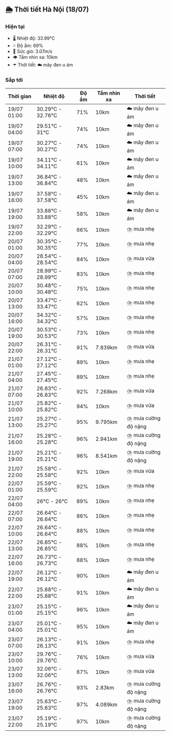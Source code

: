 ## 🌦️ Thời tiết Hà Nội (18/07)

### Hiện tại

- 🌡️ Nhiệt độ: 33.99℃
- 💦 Độ ẩm: 69%
- 💨 Sức gió: 3.07m/s
- 👁️ Tầm nhìn xa: 10km
- ☂️ Thời tiết: ☁️ mây đen u ám

### Sắp tới

| Thời gian | Nhiệt độ | Độ ẩm | Tầm nhìn xa | Thời tiết |
| --- | --- | --- | --- | --- |
| 19/07 01:00 | 30.29℃ - 32.76℃ | 71% | 10km | ☁️ mây đen u ám |
| 19/07 04:00 | 29.51℃ - 31℃ | 74% | 10km | ☁️ mây đen u ám |
| 19/07 07:00 | 30.27℃ - 30.27℃ | 74% | 10km | ☁️ mây đen u ám |
| 19/07 10:00 | 34.11℃ - 34.11℃ | 61% | 10km | ☁️ mây đen u ám |
| 19/07 13:00 | 36.84℃ - 36.84℃ | 48% | 10km | ☁️ mây đen u ám |
| 19/07 16:00 | 37.58℃ - 37.58℃ | 45% | 10km | ☁️ mây đen u ám |
| 19/07 19:00 | 33.88℃ - 33.88℃ | 58% | 10km | ☁️ mây đen u ám |
| 19/07 22:00 | 32.29℃ - 32.29℃ | 66% | 10km | ⛈️ mưa nhẹ |
| 20/07 01:00 | 30.35℃ - 30.35℃ | 77% | 10km | ⛈️ mưa nhẹ |
| 20/07 04:00 | 28.54℃ - 28.54℃ | 84% | 10km | ⛈️ mưa vừa |
| 20/07 07:00 | 28.99℃ - 28.99℃ | 83% | 10km | ⛈️ mưa nhẹ |
| 20/07 10:00 | 30.48℃ - 30.48℃ | 75% | 10km | ⛈️ mưa nhẹ |
| 20/07 13:00 | 33.47℃ - 33.47℃ | 62% | 10km | ⛈️ mưa nhẹ |
| 20/07 16:00 | 34.32℃ - 34.32℃ | 57% | 10km | ⛈️ mưa nhẹ |
| 20/07 19:00 | 30.53℃ - 30.53℃ | 73% | 10km | ⛈️ mưa nhẹ |
| 20/07 22:00 | 26.31℃ - 26.31℃ | 91% | 7.839km | ⛈️ mưa vừa |
| 21/07 01:00 | 27.12℃ - 27.12℃ | 89% | 10km | ⛈️ mưa nhẹ |
| 21/07 04:00 | 27.45℃ - 27.45℃ | 89% | 10km | ⛈️ mưa nhẹ |
| 21/07 07:00 | 26.83℃ - 26.83℃ | 92% | 7.268km | ⛈️ mưa vừa |
| 21/07 10:00 | 25.82℃ - 25.82℃ | 94% | 10km | ⛈️ mưa vừa |
| 21/07 13:00 | 25.27℃ - 25.27℃ | 95% | 9.795km | ⛈️ mưa cường độ nặng |
| 21/07 16:00 | 25.28℃ - 25.28℃ | 96% | 2.941km | ⛈️ mưa cường độ nặng |
| 21/07 19:00 | 25.21℃ - 25.21℃ | 96% | 8.541km | ⛈️ mưa cường độ nặng |
| 21/07 22:00 | 25.58℃ - 25.58℃ | 92% | 10km | ⛈️ mưa vừa |
| 22/07 01:00 | 25.59℃ - 25.59℃ | 92% | 10km | ⛈️ mưa nhẹ |
| 22/07 04:00 | 26℃ - 26℃ | 89% | 10km | ⛈️ mưa nhẹ |
| 22/07 07:00 | 26.64℃ - 26.64℃ | 86% | 10km | ⛈️ mưa nhẹ |
| 22/07 10:00 | 26.64℃ - 26.64℃ | 88% | 10km | ⛈️ mưa nhẹ |
| 22/07 13:00 | 26.85℃ - 26.85℃ | 88% | 10km | ⛈️ mưa nhẹ |
| 22/07 16:00 | 26.73℃ - 26.73℃ | 88% | 10km | ⛈️ mưa nhẹ |
| 22/07 19:00 | 26.12℃ - 26.12℃ | 90% | 10km | ☁️ mây đen u ám |
| 22/07 22:00 | 25.88℃ - 25.88℃ | 91% | 10km | ☁️ mây đen u ám |
| 23/07 01:00 | 25.15℃ - 25.15℃ | 96% | 10km | ☁️ mây đen u ám |
| 23/07 04:00 | 25.01℃ - 25.01℃ | 95% | 10km | ☁️ mây đen u ám |
| 23/07 07:00 | 26.13℃ - 26.13℃ | 91% | 10km | ⛈️ mưa nhẹ |
| 23/07 10:00 | 29.76℃ - 29.76℃ | 76% | 10km | ⛈️ mưa vừa |
| 23/07 13:00 | 32.06℃ - 32.06℃ | 67% | 10km | ⛈️ mưa vừa |
| 23/07 16:00 | 26.76℃ - 26.76℃ | 93% | 2.83km | ⛈️ mưa cường độ nặng |
| 23/07 19:00 | 25.63℃ - 25.63℃ | 97% | 4.089km | ⛈️ mưa cường độ nặng |
| 23/07 22:00 | 25.19℃ - 25.19℃ | 97% | 10km | ⛈️ mưa cường độ nặng |
